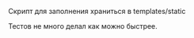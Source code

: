 Cкрипт для заполнения храниться в templates/static
        
Тестов не много делал как можно быстрее.        
  

